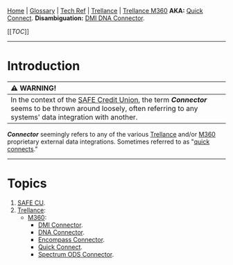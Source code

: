 [Home](/Slalom-LLC/Slalom-Consulting) | [Glossary](/Glossary) | [Tech Ref](/Tech-Ref) | [Trellance](/Tech-Ref/Trellance) | [Trellance M360](/Tech-Ref/Trellance/Trellance-M360)
**AKA:** [Quick Connect](/Tech-Ref/Trellance/Trellance-M360/M360-Quick-Connect-\(M360\)/Quick-Connect).
**Disambiguation:** [DMI DNA Connector](/Tech-Ref/Trellance/Trellance-M360/DMI-Connector-\(M360\)/DMI-DNA-Connector).

[[_TOC_]]

---
# Introduction
|:warning: WARNING! |
|:-|
| In the context of the [SAFE Credit Union](/Clients/Safe-CU), the term ***Connector*** seems to be thrown around loosely, often referring to any systems' data integration with another. |

***Connector*** seemingly refers to any of the various [Trellance](/Tech-Ref/Trellance) and/or [M360](/Tech-Ref/Trellance/Trellance-M360) proprietary external data integrations. Sometimes referred to as "[quick connects](/Tech-Ref/Trellance/Trellance-M360/M360-Quick-Connect-\(M360\)/Quick-Connect)."

---
# Topics
1. [SAFE CU](/Clients/Safe-CU).
1. [Trellance](/Tech-Ref/Trellance):
   - [M360](/Tech-Ref/Trellance/Trellance-M360):
      - [DMI Connector](/Tech-Ref/Trellance/Trellance-M360/DMI-Connector-\(M360\)).
      - [DNA Connector](/Tech-Ref/Trellance/Trellance-M360/DNA-Connector-\(M360\)).
      - [Encompass Connector](/Tech-Ref/Trellance/Trellance-M360/Encompass-Connector).
      - [Quick Connect](/Tech-Ref/Trellance/Trellance-M360/M360-Quick-Connect-\(M360\)/Quick-Connect).
      - [Spectrum ODS Connector](/Tech-Ref/Trellance/Trellance-M360/Spectrum-ODS-Connector-\(M360\)).
